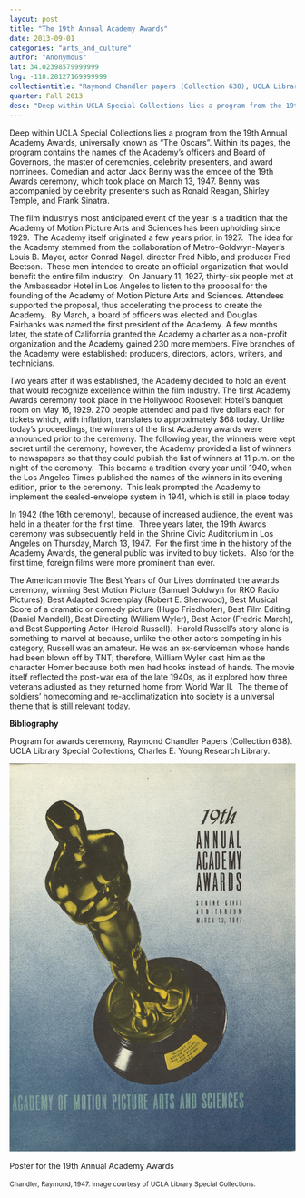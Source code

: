 ```yaml
---
layout: post
title: "The 19th Annual Academy Awards"
date: 2013-09-01
categories: "arts_and_culture"
author: "Anonymous"
lat: 34.02398579999999
lng: -118.28127169999999
collectiontitle: "Raymond Chandler papers (Collection 638), UCLA Library Special Collections"
quarter: Fall 2013
desc: "Deep within UCLA Special Collections lies a program from the 19th Annual Academy Awards, universally known as “The Oscars”. Within its pages, the program contains the names of the Academy’s officers and Board of Governors, the master of ceremonies, celebrity presenters, and award nominees. Comedian and actor Jack Benny was the emcee of the 19th Awards ceremony, which took place on March 13, 1947. Benny was accompanied by celebrity presenters such as Ronald Reagan, Shirley Temple, and Frank Sinatra."
---
```

Deep within UCLA Special Collections lies a program from the 19th Annual Academy Awards, universally known as “The Oscars”. Within its pages, the program contains the names of the Academy’s officers and Board of Governors, the master of ceremonies, celebrity presenters, and award nominees. Comedian and actor Jack Benny was the emcee of the 19th Awards ceremony, which took place on March 13, 1947. Benny was accompanied by celebrity presenters such as Ronald Reagan, Shirley Temple, and Frank Sinatra.

The film industry’s most anticipated event of the year is a tradition that the Academy of Motion Picture Arts and Sciences has been upholding since 1929.  The Academy itself originated a few years prior, in 1927.  The idea for the Academy stemmed from the collaboration of Metro-Goldwyn-Mayer’s Louis B. Mayer, actor Conrad Nagel, director Fred Niblo, and producer Fred Beetson.  These men intended to create an official organization that would benefit the entire film industry.  On January 11, 1927, thirty-six people met at the Ambassador Hotel in Los Angeles to listen to the proposal for the founding of the Academy of Motion Picture Arts and Sciences. Attendees supported the proposal, thus accelerating the process to create the Academy.  By March, a board of officers was elected and Douglas Fairbanks was named the first president of the Academy. A few months later, the state of California granted the Academy a charter as a non-profit organization and the Academy gained 230 more members. Five branches of the Academy were established: producers, directors, actors, writers, and technicians.

Two years after it was established, the Academy decided to hold an event that would recognize excellence within the film industry. The first Academy Awards ceremony took place in the Hollywood Roosevelt Hotel’s banquet room on May 16, 1929.  270 people attended and paid five dollars each for tickets which, with inflation, translates to approximately $68 today. Unlike today’s proceedings, the winners of the first Academy awards were announced prior to the ceremony. The following year, the winners were kept secret until the ceremony; however, the Academy provided a list of winners to newspapers so that they could publish the list of winners at 11 p.m. on the night of the ceremony.  This became a tradition every year until 1940, when the Los Angeles Times published the names of the winners in its evening edition, prior to the ceremony.  This leak prompted the Academy to implement the sealed-envelope system in 1941, which is still in place today.

In 1942 (the 16th ceremony), because of increased audience, the event was held in a theater for the first time.  Three years later, the 19th Awards ceremony was subsequently held in the Shrine Civic Auditorium in Los Angeles on Thursday, March 13, 1947.  For the first time in the history of the Academy Awards, the general public was invited to buy tickets.  Also for the first time, foreign films were more prominent than ever.

The American movie The Best Years of Our Lives dominated the awards ceremony, winning Best Motion Picture (Samuel Goldwyn for RKO Radio Pictures), Best Adapted Screenplay (Robert E. Sherwood), Best Musical Score of a dramatic or comedy picture (Hugo Friedhofer), Best Film Editing (Daniel Mandell), Best Directing (William Wyler), Best Actor (Fredric March), and Best Supporting Actor (Harold Russell).  Harold Russell’s story alone is something to marvel at because, unlike the other actors competing in his category, Russell was an amateur.  He was an ex-serviceman whose hands had been blown off by TNT; therefore, William Wyler cast him as the character Homer because both men had hooks instead of hands.  The movie itself reflected the post-war era of the late 1940s, as it explored how three veterans adjusted as they returned home from World War II.  The theme of soldiers’ homecoming and re-acclimatization into society is a universal theme that is still relevant today.


**Bibliography**

Program for awards ceremony, Raymond Chandler Papers (Collection 638). UCLA Library Special Collections, Charles E. Young Research Library.


<img src='../images/academyawards.jpg' alt='Pamphlet with a picture of an Academy Award on the cover. Text says &#34;19th annual academy awards Shrine Civic Auditorium March 13th 1947 Academy of Motion Picture Arts and Sciences.'>
<figcaption><p>Poster for the 19th Annual Academy Awards</p><p><small>Chandler, Raymond, 1947. Image courtesy of UCLA Library Special Collections.</small></p>
